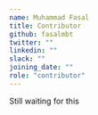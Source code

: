 ```yaml
---
name: Muhammad Fasal 
title: Contributor
github: fasalmbt
twitter: ""
linkedin: ""
slack: ""
joining_date: ""
role: "contributor"
---
```


Still waiting for this
